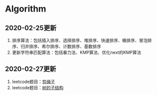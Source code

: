# Algorithm

## 2020-02-25更新
1. 排序算法：包括插入排序、选择排序、堆排序、快速排序、桶排序、冒泡排序、归并排序、希尔排序、计数排序、基数排序
2. 更新字符串匹配算法：包括暴力法、KMP算法、优化next的KMP算法

## 2020-02-27更新
1. leetcode题目：[剪绳子](https://leetcode-cn.com/problems/jian-sheng-zi-lcof/)
2. leetcode题目：[树的子结构](https://leetcode-cn.com/problems/shu-de-zi-jie-gou-lcof/)